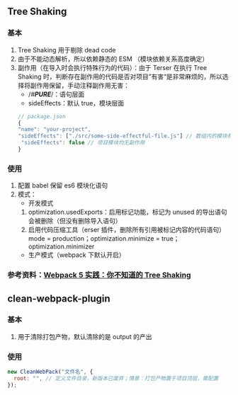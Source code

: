 ## Tree Shaking

### 基本

1. Tree Shaking 用于剔除 dead code
2. 由于不能动态解析，所以依赖静态的 ESM （模块依赖关系高度确定）
3. 副作用（在导入时会执行特殊行为的代码）：由于 Terser 在执行 Tree Shaking 时，判断存在副作用的代码是否对项目”有害“是非常麻烦的，所以选择将副作用保留，手动注释副作用无害：
   - /_#**PURE**_/：语句层面
   - sideEffects：默认 true，模块层面
   ```javascript
   // package.json
   {
   "name": "your-project",
   "sideEffects": ["./src/some-side-effectful-file.js"] // 数组内的模块有副作用
    "sideEffects": false // 项目模块均无副作用
   }
   ```

### 使用

1. 配置 babel 保留 es6 模块化语句
2. 模式：
   - 开发模式
   1. optimization.usedExports：启用标记功能，标记为 unused 的导出语句会被删除（但没有删除导入语句）
   2. 启用代码压缩工具（erser 插件，删除所有引用被标记内容的代码语句） mode = production；optimization.minimize = true；
      optimization.minimizer
   - 生产模式（webpack 下默认开启）

### 参考资料：[Webpack 5 实践：你不知道的 Tree Shaking](https://juejin.cn/post/7105022295474700295)

## clean-webpack-plugin

### 基本

1. 用于清除打包产物，默认清除的是 output 的产出

### 使用

```javascript
new CleanWebPack("文件名", {
  root: "", // 定义文件目录，新版本已废弃；情景：打包产物置于项目顶层，需配置
});
```
